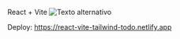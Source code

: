 React + Vite
![Texto alternativo](https://es.vitejs.dev/logo.svg)

Deploy: https://react-vite-tailwind-todo.netlify.app
